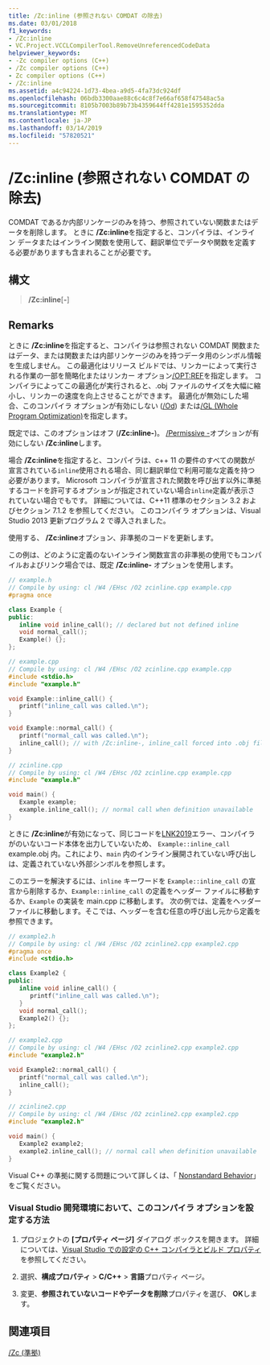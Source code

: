 ```yaml
---
title: /Zc:inline (参照されない COMDAT の除去)
ms.date: 03/01/2018
f1_keywords:
- /Zc:inline
- VC.Project.VCCLCompilerTool.RemoveUnreferencedCodeData
helpviewer_keywords:
- -Zc compiler options (C++)
- /Zc compiler options (C++)
- Zc compiler options (C++)
- /Zc:inline
ms.assetid: a4c94224-1d73-4bea-a9d5-4fa73dc924df
ms.openlocfilehash: 06bdb3300aae88c6c4c8f7e66af658f47548ac5a
ms.sourcegitcommit: 8105b7003b89b73b4359644ff4281e1595352dda
ms.translationtype: MT
ms.contentlocale: ja-JP
ms.lasthandoff: 03/14/2019
ms.locfileid: "57820521"
---
```

# <a name="zcinline-remove-unreferenced-comdat"></a>/Zc:inline (参照されない COMDAT の除去)

COMDAT であるか内部リンケージのみを持つ、参照されていない関数またはデータを削除します。 ときに **/Zc:inline**を指定すると、コンパイラは、インライン データまたはインライン関数を使用して、翻訳単位でデータや関数を定義する必要がありますも含まれることが必要です。

## <a name="syntax"></a>構文

> **/Zc:inline**[**-**]

## <a name="remarks"></a>Remarks

ときに **/Zc:inline**を指定すると、コンパイラは参照されない COMDAT 関数またはデータ、または関数または内部リンケージのみを持つデータ用のシンボル情報を生成しません。 この最適化はリリース ビルドでは、リンカーによって実行される作業の一部を簡略化またはリンカー オプション[/OPT:REF](opt-optimizations.md)を指定します。 コンパイラによってこの最適化が実行されると、.obj ファイルのサイズを大幅に縮小し、リンカーの速度を向上させることができます。 最適化が無効にした場合、このコンパイラ オプションが有効にしない ([/Od](od-disable-debug.md)) または[/GL (Whole Program Optimization)](gl-whole-program-optimization.md)を指定します。

既定では、このオプションはオフ (**/Zc:inline-**)。 [/Permissive -](permissive-standards-conformance.md)オプションが有効にしない **/Zc:inline**します。

場合 **/Zc:inline**を指定すると、コンパイラは、c++ 11 の要件のすべての関数が宣言されている`inline`使用される場合、同じ翻訳単位で利用可能な定義を持つ必要があります。 Microsoft コンパイラが宣言された関数を呼び出す以外に準拠するコードを許可するオプションが指定されていない場合`inline`定義が表示されていない場合でもです。 詳細については、C++11 標準のセクション 3.2 およびセクション 7.1.2 を参照してください。 このコンパイラ オプションは、Visual Studio 2013 更新プログラム 2 で導入されました。

使用する、 **/Zc:inline**オプション、非準拠のコードを更新します。

この例は、どのように定義のないインライン関数宣言の非準拠の使用でもコンパイルおよびリンク場合では、既定 **/Zc:inline-** オプションを使用します。

```cpp
// example.h
// Compile by using: cl /W4 /EHsc /O2 zcinline.cpp example.cpp
#pragma once

class Example {
public:
   inline void inline_call(); // declared but not defined inline
   void normal_call();
   Example() {};
};
```

```cpp
// example.cpp
// Compile by using: cl /W4 /EHsc /O2 zcinline.cpp example.cpp
#include <stdio.h>
#include "example.h"

void Example::inline_call() {
   printf("inline_call was called.\n");
}

void Example::normal_call() {
   printf("normal_call was called.\n");
   inline_call(); // with /Zc:inline-, inline_call forced into .obj file
}
```

```cpp
// zcinline.cpp
// Compile by using: cl /W4 /EHsc /O2 zcinline.cpp example.cpp
#include "example.h"

void main() {
   Example example;
   example.inline_call(); // normal call when definition unavailable
}
```

ときに **/Zc:inline**が有効になって、同じコードを[LNK2019](../../error-messages/tool-errors/linker-tools-error-lnk2019.md)エラー、コンパイラがのいないコード本体を出力していないため、 `Example::inline_call` example.obj 内。これにより、`main` 内のインライン展開されていない呼び出しは、定義されていない外部シンボルを参照します。

このエラーを解決するには、`inline` キーワードを `Example::inline_call` の宣言から削除するか、`Example::inline_call` の定義をヘッダー ファイルに移動するか、`Example` の実装を main.cpp に移動します。 次の例では、定義をヘッダー ファイルに移動します。そこでは、ヘッダーを含む任意の呼び出し元から定義を参照できます。

```cpp
// example2.h
// Compile by using: cl /W4 /EHsc /O2 zcinline2.cpp example2.cpp
#pragma once
#include <stdio.h>

class Example2 {
public:
   inline void inline_call() {
      printf("inline_call was called.\n");
   }
   void normal_call();
   Example2() {};
};
```

```cpp
// example2.cpp
// Compile by using: cl /W4 /EHsc /O2 zcinline2.cpp example2.cpp
#include "example2.h"

void Example2::normal_call() {
   printf("normal_call was called.\n");
   inline_call();
}
```

```cpp
// zcinline2.cpp
// Compile by using: cl /W4 /EHsc /O2 zcinline2.cpp example2.cpp
#include "example2.h"

void main() {
   Example2 example2;
   example2.inline_call(); // normal call when definition unavailable
}
```

Visual C++ の準拠に関する問題について詳しくは、「 [Nonstandard Behavior](../../cpp/nonstandard-behavior.md)」をご覧ください。

### <a name="to-set-this-compiler-option-in-the-visual-studio-development-environment"></a>Visual Studio 開発環境において、このコンパイラ オプションを設定する方法

1. プロジェクトの **[プロパティ ページ]** ダイアログ ボックスを開きます。 詳細については、[Visual Studio での設定の C++ コンパイラとビルド プロパティ](../working-with-project-properties.md)を参照してください。

1. 選択、**構成プロパティ** > **C/C++** > **言語**プロパティ ページ。

1. 変更、**参照されていないコードやデータを削除**プロパティを選び、 **OK**します。

## <a name="see-also"></a>関連項目

[/Zc (準拠)](zc-conformance.md)<br/>
